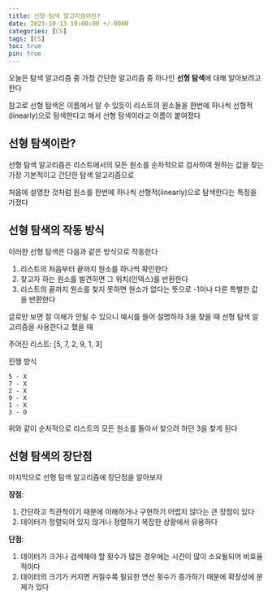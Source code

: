 ```yaml
---
title: 선형 탐색 알고리즘이란?
date: 2023-10-13 10:00:00 +/-0000
categories: [CS]
tags: [CS]
toc: true
pin: true
---
```


오늘은 탐색 알고리즘 중 가장 간단한 알고리즘 중 하나인 **선형 탐색**에 대해 알아보려고 한다

참고로 선형 탐색은 이름에서 알 수 있듯이 리스트의 원소들을 한번에 하나씩 선형적(linearly)으로 탐색한다고 해서 선형 탐색이라고 이름이 붙여졌다

## 선형 탐색이란?

선형 탐색 알고리즘은 리스트에서의 모든 원소를 순차적으로 검사하여 원하는 값을 찾는 가장 기본적이고 간단한 탐색 알고리즘으로

처음에 설명한 것처럼 원소를 한번에 하나씩 선형적(linearly)으로 탐색한다는 특징을 가졌다

## 선형 탐색의 작동 방식

이러한 선형 탐색은 다음과 같은 방식으로 작동한다

1. 리스트의 처음부터 끝까지 원소를 하나씩 확인한다
2. 찾고자 하는 원소를 발견하면 그 위치(인덱스)를 반환한다
3. 리스트의 끝까지 원소를 찾지 못하면 원소가 없다는 뜻으로 -1이나 다른 특별한 값을 반환한다

글로만 보면 잘 이해가 안될 수 있으니 예시를 들어
설명하자 3을 찾을 때 선형 탐색 알고리즘을 사용한다고 했을 때

주어진 리스트: [5, 7, 2, 9, 1, 3]

진행 방식

~~~
5 - X
7 - X
2 - X
9 - X
1 - X
3 - O
~~~

위와 같이 순차적으로 리스트의 모든 원소를 돌아서 찾으려 하던 3을 찾게 된다


## 선형 탐색의 장단점

마지막으로 선형 탐색 알고리즘에 장단점을 알아보자

**장점**:
1. 간단하고 직관적이기 때문에 이해하거나 구현하기 어렵지 않다는 큰 장점이 있다
2. 데이터가 정렬되어 있지 않거나 정렬하기 복잡한 상황에서 유용하다


**단점**:
1. 데이터가 크거나 검색해야 할 횟수가 많은 경우에는 시간이 많이 소요될되어 비효율적이다
2. 데이터의 크기가 커지면 커질수록 필요한 연산 횟수가 증가하기 때문에 확장성에 문제가 있다


